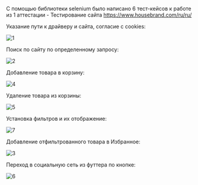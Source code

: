 С помощью библиотеки selenium было написано 6 тест-кейсов к работе из 1 аттестации - Тестирование сайта https://www.housebrand.com/ru/ru/

Указание пути к драйверу и сайта, согласие с cookies:

![1](https://user-images.githubusercontent.com/91433112/147477088-dd4b1abb-7538-407a-84e7-c8be1d6e860c.png)

Поиск по сайту по определенному запросу:

![2](https://user-images.githubusercontent.com/91433112/147477094-3764769e-6251-4f7e-979a-67b7134d9fcb.png)

Добавление товара в корзину:

![4](https://user-images.githubusercontent.com/91433112/147477141-ce58eed9-8025-4b20-b482-e106f7222fbe.png)

Удаление товара из корзины:

![5](https://user-images.githubusercontent.com/91433112/147477142-9eb2fa72-389f-460e-8d18-fdd70ae26ed3.png)

Установка фильтров и их отображение:

![7](https://user-images.githubusercontent.com/91433112/147477137-edeb25b6-9106-4877-b5a7-4187ca6f992e.png)

Добавление отфильтрованного товара в Избранное:

![3](https://user-images.githubusercontent.com/91433112/147477138-9c78b176-03df-4cb6-b177-611cb45c1f61.png)

Переход в социальную сеть из футтера по кнопке:

![6](https://user-images.githubusercontent.com/91433112/147477143-03ea243c-fa90-4661-a721-5484f485cdfe.png)

